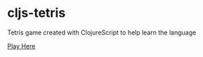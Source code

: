 # cljs-tetris
Tetris game created with ClojureScript to help learn the language

[Play Here](https://jasoncourcoux.com/experiments/cljs-tetris/index.html)